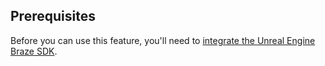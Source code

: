 ## Prerequisites

Before you can use this feature, you'll need to [integrate the Unreal Engine Braze SDK]({{site.baseurl}}/developer_guide/sdk_integration/?sdktab=unreal%20engine/).